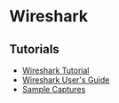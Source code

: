 # Wireshark

## Tutorials
- [Wireshark Tutorial](https://www.golinuxcloud.com/tcp-sequence-acknowledgement-numbers/)
- [Wireshark User's Guide](https://www.wireshark.org/docs/wsug_html_chunked/ChapterIntroduction.html)
- [Sample Captures](https://wiki.wireshark.org/SampleCaptures)